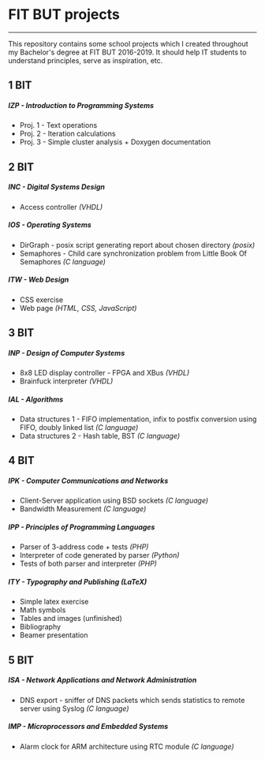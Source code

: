 # FIT BUT projects
________________________________________________
This repository contains some school projects which I created throughout my Bachelor's degree at FIT BUT 2016-2019. It should help IT students to understand principles, serve as inspiration, etc.

## 1 BIT

##### IZP - Introduction to Programming Systems
- Proj. 1 - Text operations
- Proj. 2 - Iteration calculations
- Proj. 3 - Simple cluster analysis + Doxygen documentation

## 2 BIT

##### INC - Digital Systems Design
- Access controller *(VHDL)*

##### IOS - Operating Systems
- DirGraph - posix script generating report about chosen directory *(posix)*
- Semaphores - Child care synchronization problem from Little Book Of Semaphores *(C language)*

##### ITW - Web Design
- CSS exercise
- Web page *(HTML, CSS, JavaScript)*

## 3 BIT

##### INP - Design of Computer Systems
- 8x8 LED display controller - FPGA and XBus *(VHDL)*
- Brainfuck interpreter *(VHDL)*

##### IAL - Algorithms
- Data structures 1 - FIFO implementation, infix to postfix conversion using FIFO, doubly linked list *(C language)*
- Data structures 2 - Hash table, BST *(C language)*

## 4 BIT

##### IPK - Computer Communications and Networks
- Client-Server application using BSD sockets *(C language)*
- Bandwidth Measurement *(C language)*

##### IPP - Principles of Programming Languages
- Parser of 3-address code + tests *(PHP)*
- Interpreter of code generated by parser *(Python)*
- Tests of both parser and interpreter *(PHP)*

##### ITY - Typography and Publishing *(LaTeX)*
- Simple latex exercise
- Math symbols
- Tables and images (unfinished)
- Bibliography
- Beamer presentation

## 5 BIT

##### ISA - Network Applications and Network Administration
- DNS export - sniffer of DNS packets which sends statistics to remote server using Syslog *(C language)*

##### IMP - Microprocessors and Embedded Systems
- Alarm clock for ARM architecture using RTC module *(C language)*
